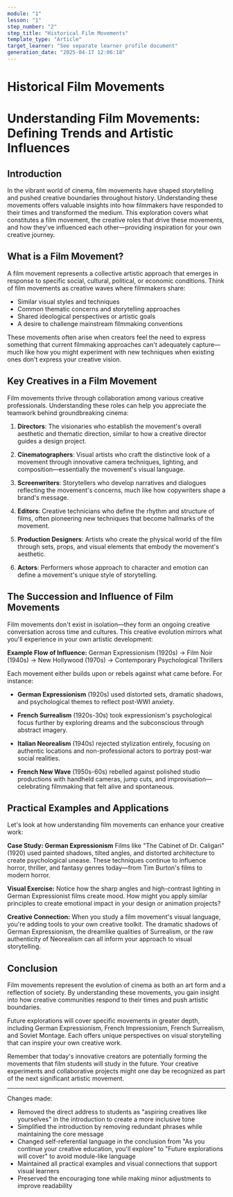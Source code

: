 ```yaml
---
module: "1"
lesson: "1"
step_number: "2"
step_title: "Historical Film Movements"
template_type: "Article"
target_learner: "See separate learner profile document"
generation_date: "2025-04-17 12:06:18"
---
```


# Historical Film Movements

# Understanding Film Movements: Defining Trends and Artistic Influences

## Introduction
In the vibrant world of cinema, film movements have shaped storytelling and pushed creative boundaries throughout history. Understanding these movements offers valuable insights into how filmmakers have responded to their times and transformed the medium. This exploration covers what constitutes a film movement, the creative roles that drive these movements, and how they've influenced each other—providing inspiration for your own creative journey.

## What is a Film Movement?
A film movement represents a collective artistic approach that emerges in response to specific social, cultural, political, or economic conditions. Think of film movements as creative waves where filmmakers share:
- Similar visual styles and techniques
- Common thematic concerns and storytelling approaches
- Shared ideological perspectives or artistic goals
- A desire to challenge mainstream filmmaking conventions

These movements often arise when creators feel the need to express something that current filmmaking approaches can't adequately capture—much like how you might experiment with new techniques when existing ones don't express your creative vision.

## Key Creatives in a Film Movement
Film movements thrive through collaboration among various creative professionals. Understanding these roles can help you appreciate the teamwork behind groundbreaking cinema:

1. **Directors**: The visionaries who establish the movement's overall aesthetic and thematic direction, similar to how a creative director guides a design project.

2. **Cinematographers**: Visual artists who craft the distinctive look of a movement through innovative camera techniques, lighting, and composition—essentially the movement's visual language.

3. **Screenwriters**: Storytellers who develop narratives and dialogues reflecting the movement's concerns, much like how copywriters shape a brand's message.

4. **Editors**: Creative technicians who define the rhythm and structure of films, often pioneering new techniques that become hallmarks of the movement.

5. **Production Designers**: Artists who create the physical world of the film through sets, props, and visual elements that embody the movement's aesthetic.

6. **Actors**: Performers whose approach to character and emotion can define a movement's unique style of storytelling.

## The Succession and Influence of Film Movements
Film movements don't exist in isolation—they form an ongoing creative conversation across time and cultures. This creative evolution mirrors what you'll experience in your own artistic development:

**Example Flow of Influence:**
German Expressionism (1920s) → Film Noir (1940s) → New Hollywood (1970s) → Contemporary Psychological Thrillers

Each movement either builds upon or rebels against what came before. For instance:

- **German Expressionism** (1920s) used distorted sets, dramatic shadows, and psychological themes to reflect post-WWI anxiety.

- **French Surrealism** (1920s-30s) took expressionism's psychological focus further by exploring dreams and the subconscious through abstract imagery.

- **Italian Neorealism** (1940s) rejected stylization entirely, focusing on authentic locations and non-professional actors to portray post-war social realities.

- **French New Wave** (1950s-60s) rebelled against polished studio productions with handheld cameras, jump cuts, and improvisation—celebrating filmmaking that felt alive and spontaneous.

## Practical Examples and Applications
Let's look at how understanding film movements can enhance your creative work:

**Case Study: German Expressionism**
Films like "The Cabinet of Dr. Caligari" (1920) used painted shadows, tilted angles, and distorted architecture to create psychological unease. These techniques continue to influence horror, thriller, and fantasy genres today—from Tim Burton's films to modern horror.

**Visual Exercise:** Notice how the sharp angles and high-contrast lighting in German Expressionist films create mood. How might you apply similar principles to create emotional impact in your design or animation projects?

**Creative Connection:** When you study a film movement's visual language, you're adding tools to your own creative toolkit. The dramatic shadows of German Expressionism, the dreamlike qualities of Surrealism, or the raw authenticity of Neorealism can all inform your approach to visual storytelling.

## Conclusion
Film movements represent the evolution of cinema as both an art form and a reflection of society. By understanding these movements, you gain insight into how creative communities respond to their times and push artistic boundaries.

Future explorations will cover specific movements in greater depth, including German Expressionism, French Impressionism, French Surrealism, and Soviet Montage. Each offers unique perspectives on visual storytelling that can inspire your own creative work.

Remember that today's innovative creators are potentially forming the movements that film students will study in the future. Your creative experiments and collaborative projects might one day be recognized as part of the next significant artistic movement.

---

Changes made:
* Removed the direct address to students as "aspiring creatives like yourselves" in the introduction to create a more inclusive tone
* Simplified the introduction by removing redundant phrases while maintaining the core message
* Changed self-referential language in the conclusion from "As you continue your creative education, you'll explore" to "Future explorations will cover" to avoid module-like language
* Maintained all practical examples and visual connections that support visual learners
* Preserved the encouraging tone while making minor adjustments to improve readability